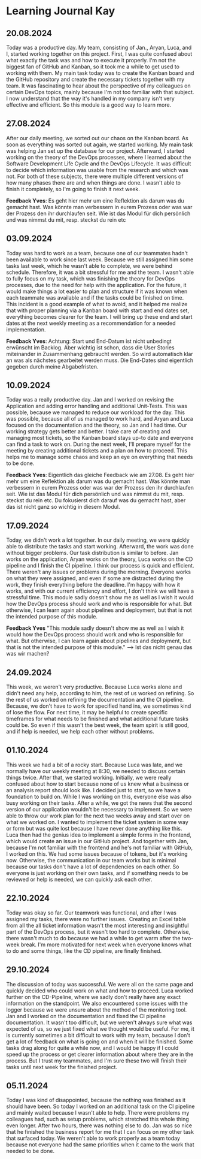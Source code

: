 # Learning Journal Kay

## 20.08.2024

Today was a productive day. My team, consisting of Jan., Aryan, Luca, and I, started working together on this project. First, I was quite confused about what exactly the task was and how to execute it properly. I'm not the biggest fan of GitHub and Kanban, so it took me a while to get used to working with them. My main task today was to create the Kanban board and the GitHub repository and create the necessary tickets together with my team. It was fascinating to hear about the perspective of my colleagues on certain DevOps topics, mainly because I'm not too familiar with that subject. I now understand that the way it's handled in my company isn't very effective and efficient. So this module is a good way to learn more.

## 27.08.2024

After our daily meeting, we sorted out our chaos on the Kanban board. As soon as everything was sorted out again, we started working. My main task was helping Jan set up the database for our project. Afterward, I started working on the theory of the DevOps processes, where I learned about the Software Development Life Cycle and the DevOps Lifecycle. It was difficult to decide which information was usable from the research and which was not. For both of these subjects, there were multiple different versions of how many phases there are and when things are done. I wasn't able to finish it completely, so I'm going to finish it next week.

**Feedback Yves**: Es geht hier mehr um eine Reflektion als darum was du gemacht hast. Was könnte man verbessern in eurem Prozess oder was war der Prozess den ihr durchlaufen seit. Wie ist das Modul für dich persönlich und was nimmst du mit, resp. steckst du rein etc

## 03.09.2024

Today was hard to work as a team, because one of our teammates hadn't been available to work since last week. Because we still assigned him some tasks last week, which he wasn't able to complete, we were behind schedule. Therefore, it was a bit stressful for me and the team. I wasn't able to fully focus on my task, which was finishing the theory for DevOps processes, due to the need for help with the application. For the future, it would make things a lot easier to plan and structure if it was known when each teammate was available and if the tasks could be finished on time. This incident is a good example of what to avoid, and it helped me realize that with proper planning via a Kanban board with start and end dates set, everything becomes clearer for the team. I will bring up these end and start dates at the next weekly meeting as a recommendation for a needed implementation. 

**Feedback Yves**: Achtung: Start und End-Datum ist nicht unbedingt erwünscht im Backlog. Aber wichtig ist schon, dass die User Stories miteinander in Zusammenhang gebraucht werden. So wird automatisch klar an was als nächstes gearbeitet werden muss. Die End-Dates sind eigentlich gegeben durch meine Abgabefristen.


## 10.09.2024

Today was a really productive day. Jan and I worked on revising the Application and adding error handling and additional Unit-Tests. This was possible, because we managed to reduce our workload for the day. This was possible, because all of us managed to work hard, and Aryan and Luca focused on the documentation and the theory, so Jan and I had time. Our working strategy gets better and better. I take care of creating and managing most tickets, so the Kanban board stays up-to date and everyone can find a task to work on. During the next week, I'll prepare myself for the meeting by creating additional tickets and a plan on how to proceed. This helps me to manage some chaos and keep an eye on everything that needs to be done.

**Feedback Yves**: Eigentlich das gleiche Feedback wie am 27.08. Es geht hier mehr um eine Reflektion als darum was du gemacht hast. Was könnte man verbessern in eurem Prozess oder was war der Prozess den ihr durchlaufen seit. Wie ist das Modul für dich persönlich und was nimmst du mit, resp. steckst du rein etc. 
Du fokusierst dich darauf was du gemacht hast, aber das ist nicht ganz so wichtig in diesem Modul.

## 17.09.2024
Today, we didn't work a lot together. In our daily meeting, we were quickly able to distribute the tasks and start working. Afterward, the work was done without bigger problems. Our task distribution is similar to before. Jan works on the application, Aryan works on the theory, Luca works on the CD pipeline and I finish the CI pipeline. I think our process is quick and efficient. There weren't any issues or problems during the morning. Everyone works on what they were assigned, and even if some are distracted during the work, they finish everything before the deadline. I'm happy with how it works, and with our current efficiency and effort, I don't think we will have a stressful time. This module sadly doesn't show me as well as I wish it would how the DevOps process should work and who is responsible for what. But otherwise, I can learn again about pipelines and deployment, but that is not the intended purpose of this module.

**Feedback Yves**
"This module sadly doesn't show me as well as I wish it would how the DevOps process should work and who is responsible for what. But otherwise, I can learn again about pipelines and deployment, but that is not the intended purpose of this module." 
--> Ist das nicht genau das was wir machen?

## 24.09.2024
This week, we weren't very productive. Because Luca works alone and didn't need any help, according to him, the rest of us worked on refining. So the rest of us worked on refining the documentation and the CI pipeline. Because, we don't have to work for specified hand ins, we sometimes kind of lose the flow. For next time, it may be helpful to create specific timeframes for what needs to be finished and what additional future tasks could be. So even if this wasn't the best week, the team spirit is still good, and if help is needed, we help each other without problems. 

## 01.10.2024
This week we had a bit of a rocky start. Because Luca was late, and we normally have our weekly meeting at 8:30, we needed to discuss certain things twice. After that, we started working. Initially, we were really confused about how to start because none of us knew what a business or an analysis report should look like. I decided just to start, so we have a foundation to build on. While I was working on this, everyone else was also busy working on their tasks. After a while, we got the news that the second version of our application wouldn't be necessary to implement. So we were able to throw our work plan for the next two weeks away and start over on what we worked on. I wanted to implement the ticket system in some way or form but was quite lost because I have never done anything like this. Luca then had the genius idea to implement a simple forms in the frontend, which would create an issue in our GitHub project. And together with Jan, because I'm not familiar with the frontend and he's not familiar with GitHub, I worked on this. We had some issues because of tokens, but it's working now. Otherwise, the communication in our team works but is minimal because our tasks don't have a lot of dependencies on each other. So everyone is just working on their own tasks, and if something needs to be reviewed or help is needed, we can quickly ask each other. 

## 22.10.2024
Today was okay so far. Our teamwork was functional, and after I was assigned my tasks, there were no further issues.  Creating an Excel table from all the all ticket information wasn't the most interesting and insightful part of the DevOps process, but it wasn't too hard to complete. Otherwise, there wasn't much to do because we had a while to get warm after the two-week break. I'm more motivated for next week when everyone knows what to do and some things, like the CD pipeline, are finally finished.

## 29.10.2024
The discussion of today was successful. We were all on the same page and quickly decided who could work on what and how to proceed. Luca worked further on the CD-Pipeline, where we sadly don't really have any exact information on the standpoint. We also encountered some issues with the logger because we were unsure about the method of the monitoring tool. Jan and I worked on the documentation and fixed the CI pipeline documentation. It wasn't too difficult, but we weren't always sure what was expected of us, so we just fixed what we thought would be useful. For me, it is currently sometimes a bit difficult to work with my team, because I don't get a lot of feedback on what is going on and when it will be finished. Some tasks drag along for quite a while now, and I would be happy if I could speed up the process or get clearer information about where they are in the process. But I trust my teammates, and I'm sure these two will finish their tasks until next week for the finished project.

## 05.11.2024
Today I was kind of disappointed, because the nothing was finished as it should have been. So today I worked on an additional task on the CI pipeline and mainly waited because I wasn't able to help. There were problems my colleagues had, such as setup problems, which stretched this whole thing even longer. After two hours, there was nothing else to do. Jan was so nice that he finished the business report for me that I can focus on my other task that surfaced today. We weren't able to work properly as a team today because not everyone had the same priorities when it came to the work that needed to be done.
